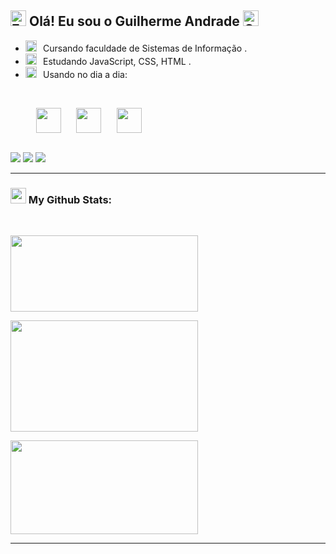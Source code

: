 <div>

## <img src="https://raw.githubusercontent.com/Tarikul-Islam-Anik/Animated-Fluent-Emojis/master/Emojis/Hand%20gestures/Eyes.png" alt="Eyes" width="25" height="25" /> Olá! Eu sou o Guilherme Andrade <img src="https://raw.githubusercontent.com/Tarikul-Islam-Anik/Animated-Fluent-Emojis/master/Emojis/Hand%20gestures/Call%20Me%20Hand%20Light%20Skin%20Tone.png" alt="Call Me Hand Light Skin Tone" width="25" height="25" />

 - <img src="https://raw.githubusercontent.com/Tarikul-Islam-Anik/Animated-Fluent-Emojis/master/Emojis/Objects/Spiral%20Calendar.png" alt="Spiral Calendar" width="18" height="18" />⠀Cursando faculdade de Sistemas de Informação .
 - <img src="https://media1.giphy.com/media/JZ40cnfnN11KycrvMF/giphy.gif?cid=ecf05e47a0n3gi1bfqntqmob8g9aid1oyj2wr3ds3mg700bl&rid=giphy.gif" alt="Laptop" width="18" height="18" />⠀Estudando JavaScript, CSS, HTML .
- <img src="https://raw.githubusercontent.com/Tarikul-Islam-Anik/Animated-Fluent-Emojis/master/Emojis/Hand%20gestures/Brain.png" alt="Brain" width="18" height="18" />⠀Usando no dia a dia:
<br />

⠀⠀⠀⠀<img align="center"  height="40" width="40" src="https://cdn.jsdelivr.net/gh/devicons/devicon/icons/javascript/javascript-plain.svg" />⠀⠀
<img align="center"  height="40" width="40" src="https://cdn.jsdelivr.net/gh/devicons/devicon/icons/html5/html5-plain.svg" />⠀⠀
<img align="center"  height="40" width="40" src="https://cdn.jsdelivr.net/gh/devicons/devicon/icons/css3/css3-plain.svg" />
</div>
<br />

<div>   
<a href = "mailto:guilhermesantosandradre01@gmail.com"><img src="https://img.shields.io/badge/-Gmail-%23333?style=for-the-badge&logo=gmail&logoColor=white" target="_blank"></a>
<a href="#-afazer" target="_blank"><img src="https://img.shields.io/badge/-LinkedIn-%230077B5?style=for-the-badge&logo=linkedin&logoColor=white" target="_blank"></a> 
<a href="https://www.instagram.com/guuilherme_andrade/" target="_blank"><img src="https://img.shields.io/badge/-Instagram-%23E4405F?style=for-the-badge&logo=instagram&logoColor=white" target="_blank"></a>
 </div>

---

<div>

### <img src='https://media1.giphy.com/media/du3J3cXyzhj75IOgvA/giphy.gif?cid=ecf05e47x2g034i9pzwtzzsd3xgg2w9nr94t4tflbbgo3008&rid=giphy.gif' width='25' /> My Github Stats:

<br/>
<a href="https://github.com/guilhermesandrade">

<img  height="122cm" width="300cm" src="https://github-readme-stats.vercel.app/api?username=guilhermesandrade&hide=prs,issues&show_icons=true&theme=tokyonight&count_private=true"><br/>

<img height="178cm" width="300cm" src="https://github-readme-stats.vercel.app/api/top-langs/?username=guilhermesandrade&layout=compact&theme=tokyonight"><br/>

<img height="150cm" width="300cm" src="https://github-readme-streak-stats.herokuapp.com/?user=guilhermesandrade&theme=tokyonight">
</a>
</div>

---